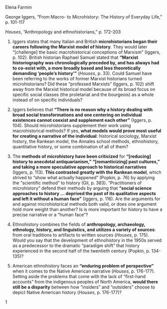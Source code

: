 Elena Farmin

George Iggers, “From Macro- to Microhistory: The History of Everyday Life,” p. 101-117

*Houses*, “Anthropology and ethnohistorians,” p. 172-203

1. Iggers states that many Italian and British **microhistorians began their careers following the Marxist model of history**. They would later “[challenge] the basic macrohistorical conceptions of Marxism” (Iggers, p. 102). British historian Raphael Samuel stated that **“Marxist historiography was chronologically preceded by, and has always had to co-exist with, a more broadly based and less theoretically demanding ‘people’s history’”** (*Houses*, p. 33). Could Samuel have been referring to the works of former Marxist historians turned microhistorians? Did these “professed Marxists” (Iggers, p. 102) shift away from the Marxist historical model because of its broad focus on specific social classes (the proletariat and the bourgeois) as a whole instead of on specific individuals?

2. Iggers believes that **“There is no reason why a history dealing with broad social transformations and one centering on individual existences cannot coexist and supplement each other”** (Iggers, p. 104). Should microhistorians supplement their work using macrohistorical methods? If yes, **what models would prove most useful for creating a narrative of the individual**: historical sociology, Marxist history, the Rankean model, the Annales school methods, ethnohistory, quantitative history, or some combination of all of them?

3. The **methods of microhistory have been criticized** for **“[reducing] history to anecdotal antiquarianism,” “[romanticizing] past cultures,” and taking a more speculative approach to historical narratives** (Iggers, p. 113). **This contrasted greatly with the Rankean model**, which strived to “show what actually happened” (Popkin, p. 76) by applying the “scientific method” to history (Gil, p. 383). “Practitioners of microhistory” defend their methods by arguing that **“social science approaches to history … deprived the past of its qualitative aspects and left it without a human face”** (Iggers, p. 116). Are the arguments for and against microhistorical methods both valid, or does one argument hold more weight than another? Is is more important for history to have a precise narrative or a “human face”?

4. Ethnohistory combines the fields of **anthropology, archaeology, ethnology, history, and linguistics, and utilizes a variety of sources**: from oral traditions to artifacts to written sources (*Houses*, p. 175). Would you say that the development of ethnohistory in the 1950s served as a predecessor to the dramatic “paradigm shift” that history experienced in the second half of the twentieth century (Popkin, p. 134-135)?

5. American ethnohistory faces an **“enduring problem of perspective”** when it comes to the Native American narrative (*Houses*, p. 176-177). Setting aside the problems that come with the lack of “first-hand accounts” from the indigenous peoples of North America, **would there still be a disparity** between how “insiders” and “outsiders” choose to depict Native American history (*Houses*, p. 176-177)?

1
